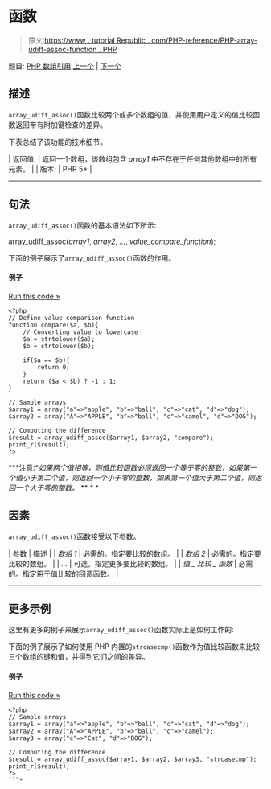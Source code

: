 # 函数

> 原文:[https://www . tutorial Republic . com/PHP-reference/PHP-array-udiff-assoc-function . PHP](https://www.tutorialrepublic.com/php-reference/php-array-udiff-assoc-function.php)

题目: [PHP 数组引用](php-array-functions.php) [上一个](php-array-udiff-function.php) | [下一个](php-array-udiff-uassoc-function.php)

## 描述

`array_udiff_assoc()`函数比较两个或多个数组的值，并使用用户定义的值比较函数返回带有附加键检查的差异。

下表总结了该功能的技术细节。

| 返回值: | 返回一个数组，该数组包含 *array1* 中不存在于任何其他数组中的所有元素。 |
| 版本: | PHP 5+ |

* * *

## 句法

`array_udiff_assoc()`函数的基本语法如下所示:

array_udiff_assoc(*array1*, *array2*, *...*, *value_compare_function*);

下面的例子展示了`array_udiff_assoc()`函数的作用。

#### 例子

[Run this code »](../codelab.php?topic=php&file=difference-of-two-arrays-with-key-check-using-value-comparison-function "Run this code to view the output")

```
<?php
// Define value comparison function
function compare($a, $b){
    // Converting value to lowercase
    $a = strtolower($a);
    $b = strtolower($b);

    if($a == $b){
        return 0;
    }
    return ($a < $b) ? -1 : 1;
}

// Sample arrays
$array1 = array("a"=>"apple", "b"=>"ball", "c"=>"cat", "d"=>"dog");
$array2 = array("A"=>"APPLE", "b"=>"ball", "c"=>"camel", "d"=>"DOG");

// Computing the difference
$result = array_udiff_assoc($array1, $array2, "compare");
print_r($result);
?>
```

 ***注意:**如果两个值相等，则值比较函数必须返回一个等于零的整数，如果第一个值小于第二个值，则返回一个小于零的整数，如果第一个值大于第二个值，则返回一个大于零的整数。*  ** * *

## 因素

`array_udiff_assoc()`函数接受以下参数。

| 参数 | 描述 |
| *数组 1* | 必需的。指定要比较的数组。 |
| *数组 2* | 必需的。指定要比较的数组。 |
| *...* | 可选。指定更多要比较的数组。 |
| *值 _ 比较 _ 函数* | 必需的。指定用于值比较的回调函数。 |

* * *

## 更多示例

这里有更多的例子来展示`array_udiff_assoc()`函数实际上是如何工作的:

下面的例子展示了如何使用 PHP 内置的`strcasecmp()`函数作为值比较函数来比较三个数组的键和值，并得到它们之间的差异。

#### 例子

[Run this code »](../codelab.php?topic=php&file=difference-of-three-arrays-with-key-check-using-value-comparison-function "Run this code to view the output")

```
<?php
// Sample arrays
$array1 = array("a"=>"apple", "b"=>"ball", "c"=>"cat", "d"=>"dog");
$array2 = array("A"=>"APPLE", "b"=>"ball", "c"=>"camel");
$array3 = array("c"=>"Cat", "d"=>"DOG");

// Computing the difference
$result = array_udiff_assoc($array1, $array2, $array3, "strcasecmp");
print_r($result);
?>
```*
